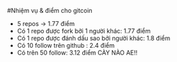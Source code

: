 #Nhiệm vụ & điểm cho gitcoin
- 5 repos -> 1.77 điểm
- Có 1 repo được fork bởi 1 người khác: 1.77 điểm
- Có 1 repo được đánh dấu sao bởi người khác: 1.8 điểm
- Có 10 follow trên github : 2.4 điểm
- Có trên 50 follow: 3.12 điểm CÀY NÀO AE!!
